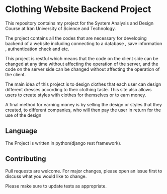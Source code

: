 # Clothing Website Backend Project  

This repository contains my project for the System Analysis and Design Course at Iran University of Science and Technology.

The project contains all the codes that are necessary for developing backend of a website
including connecting to a database , save information , authentication check and etc.


This project is restful which means that the code on the client side can be changed at any time without affecting the operation of the server, and the code on the server side can be changed without affecting the operation of the client.


The main idea of this project is to design clothes that each user can design different dresses according to their clothing taste.
This site also allows users to create styles with clothes for themselves or to earn money.

A final method for earning money is by selling the design or styles that they created, to different companies, who will then pay the user in return for the use of the design

## Language

The Project is written in python(django rest framework).


## Contributing
Pull requests are welcome. For major changes, please open an issue first to discuss what you would like to change.

Please make sure to update tests as appropriate.
